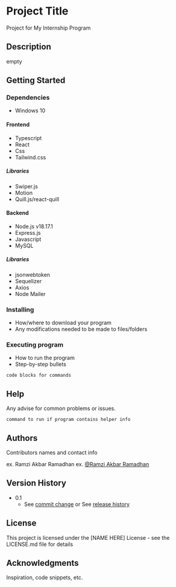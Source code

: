 # Project Title
Project for My Internship Program

## Description

empty

## Getting Started

### Dependencies
* Windows 10
#### Frontend
* Typescript
* React
* Css
* Tailwind.css
##### Libraries
* Swiper.js
* Motion
* Quill.js/react-quill
#### Backend
* Node.js v18.17.1
* Express.js
* Javascript
* MySQL
##### Libraries
* jsonwebtoken
* Sequelizer
* Axios
* Node Mailer


### Installing

* How/where to download your program
* Any modifications needed to be made to files/folders

### Executing program

* How to run the program
* Step-by-step bullets
```
code blocks for commands
```

## Help

Any advise for common problems or issues.
```
command to run if program contains helper info
```

## Authors

Contributors names and contact info

ex. Ramzi Akbar Ramadhan
ex. [@Ramzi Akbar Ramadhan](https://www.linkedin.com/in/ramzi-akbar-ramadhan-b8b05a243/)

## Version History
* 0.1
    * See [commit change]() or See [release history]()
## License

This project is licensed under the [NAME HERE] License - see the LICENSE.md file for details

## Acknowledgments

Inspiration, code snippets, etc.